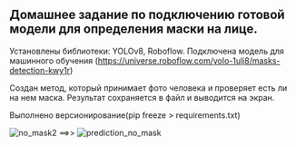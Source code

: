 ## Домашнее задание по подключению готовой модели для определения маски на лице.

Установлены библиотеки: YOLOv8, Roboflow.
Подключена модель для машинного обучения (https://universe.roboflow.com/yolo-1ulj8/masks-detection-kwy1r)

Создан метод, который принимает фото человека и проверяет есть ли на нем маска. Результат сохраняется в файл и выводится на экран.

Выполнено версионирование(pip freeze > requirements.txt)

![no_mask2](https://github.com/grafgad/mask-detection2/assets/78178266/8f010318-791d-46de-86b1-133999d060e4) ==>> 
![prediction_no_mask](https://github.com/grafgad/mask-detection2/assets/78178266/a31004dd-ba6b-48f8-9448-532c621ff8da)
